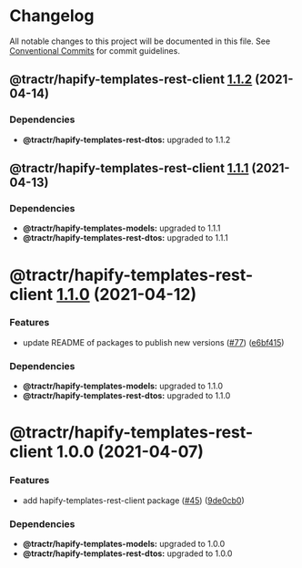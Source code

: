 # Changelog

All notable changes to this project will be documented in this file. See
[Conventional Commits](https://conventionalcommits.org) for commit guidelines.

## @tractr/hapify-templates-rest-client [1.1.2](https://github.com/tractr/stack/compare/@tractr/hapify-templates-rest-client@1.1.1...@tractr/hapify-templates-rest-client@1.1.2) (2021-04-14)





### Dependencies

* **@tractr/hapify-templates-rest-dtos:** upgraded to 1.1.2

## @tractr/hapify-templates-rest-client [1.1.1](https://github.com/tractr/stack/compare/@tractr/hapify-templates-rest-client@1.1.0...@tractr/hapify-templates-rest-client@1.1.1) (2021-04-13)





### Dependencies

* **@tractr/hapify-templates-models:** upgraded to 1.1.1
* **@tractr/hapify-templates-rest-dtos:** upgraded to 1.1.1

# @tractr/hapify-templates-rest-client [1.1.0](https://github.com/tractr/stack/compare/@tractr/hapify-templates-rest-client@1.0.0...@tractr/hapify-templates-rest-client@1.1.0) (2021-04-12)


### Features

* update README of packages to publish new versions ([#77](https://github.com/tractr/stack/issues/77)) ([e6bf415](https://github.com/tractr/stack/commit/e6bf415af3fe5588c15577f047a6262f81c1564f))





### Dependencies

* **@tractr/hapify-templates-models:** upgraded to 1.1.0
* **@tractr/hapify-templates-rest-dtos:** upgraded to 1.1.0

# @tractr/hapify-templates-rest-client 1.0.0 (2021-04-07)


### Features

* add hapify-templates-rest-client package ([#45](https://github.com/tractr/stack/issues/45)) ([9de0cb0](https://github.com/tractr/stack/commit/9de0cb0a79256d1b3dc258cf5c121e211687174c))





### Dependencies

* **@tractr/hapify-templates-models:** upgraded to 1.0.0
* **@tractr/hapify-templates-rest-dtos:** upgraded to 1.0.0

